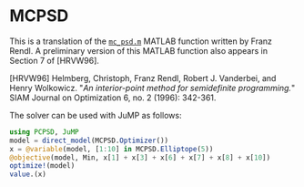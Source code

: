 # MCPSD

This is a translation of the [`mc_psd.m`](https://www.math.aau.at/or/Software/mc_psd.m) MATLAB function written by Franz Rendl.
A preliminary version of this MATLAB function also appears in Section 7 of [HRVW96].

[HRVW96] Helmberg, Christoph, Franz Rendl, Robert J. Vanderbei, and Henry Wolkowicz.
"*An interior-point method for semidefinite programming.*"
SIAM Journal on Optimization 6, no. 2 (1996): 342-361.

The solver can be used with JuMP as follows:
```julia
using PCPSD, JuMP
model = direct_model(MCPSD.Optimizer())
x = @variable(model, [1:10] in MCPSD.Elliptope(5))
@objective(model, Min, x[1] + x[3] + x[6] + x[7] + x[8] + x[10])
optimize!(model)
value.(x)
```
